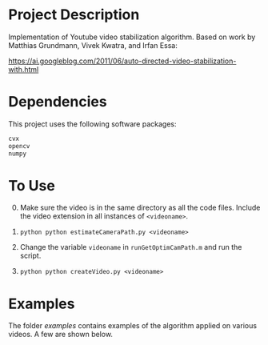 # Project Description
Implementation of Youtube video stabilization algorithm.
Based on work by Matthias Grundmann, Vivek Kwatra, and Irfan Essa:

https://ai.googleblog.com/2011/06/auto-directed-video-stabilization-with.html

# Dependencies
This project uses the following software packages:
```python 
cvx
opencv
numpy
```

# To Use
0. Make sure the video is in the same directory as all the code files. Include the video extension in all instances of `<videoname>`.

1. `python python estimateCameraPath.py <videoname>`

2. Change the variable `videoname` in `runGetOptimCamPath.m` and run the script.

3. `python python createVideo.py <videoname>`

# Examples
The folder *examples* contains examples of the algorithm applied on various videos. A few are shown below.
